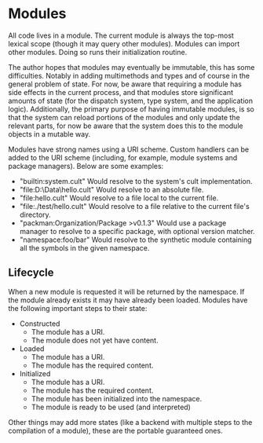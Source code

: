 # Modules

All code lives in a module. The current module is always the top-most lexical scope (though it may query other modules). Modules can import other modules. Doing so runs their initialization routine.

The author hopes that modules may eventually be immutable, this has some difficulties. Notably in adding multimethods and types and of course in the general problem of state. For now, be aware that requiring a module has side effects in the current process, and that modules store significant amounts of state (for the dispatch system, type system, and the application logic). Additionally, the primary purpose of having immutable modules, is so that the system can reload portions of the modules and only update the relevant parts, for now be aware that the system does this to the module objects in a mutable way.

Modules have strong names using a URI scheme. Custom handlers can be added to the URI scheme (including, for example, module systems and package managers). Below are some examples:

* "builtin:system.cult" Would resolve to the system's cult implementation.
* "file:D:\\Data\\hello.cult" Would resolve to an absolute file.
* "file:hello.cult" Would resolve to a file local to the current file.
* "file:./test/hello.cult" Would resolve to a file relative to the current file's directory.
* "packman:Organization/Package >v0.1.3" Would use a package manager to resolve to a specific package, with optional version matcher.
* "namespace:foo/bar" Would resolve to the synthetic module containing all the symbols in the given namespace.

## Lifecycle

When a new module is requested it will be returned by the namespace. If the module already exists it may have already been loaded. Modules have the following important steps to their state:

* Constructed
  * The module has a URI.
  * The module does not yet have content.
* Loaded
  * The module has a URI.
  * The module has the required content.
* Initialized
  * The module has a URI.
  * The module has the required content.
  * The module has been initialized into the namespace.
  * The module is ready to be used (and interpreted)

Other things may add more states (like a backend with multiple steps to the compilation of a module), these are the portable guaranteed ones.

